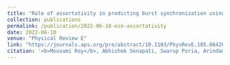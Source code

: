 ```yaml
---
title: "Role of assortativity in predicting burst synchronization using echo state network"
collection: publications
permalink: /publication/2022-06-10-esn-assortativity
date: 2022-06-10
venue: "Physical Review E"
link: "https://journals.aps.org/pre/abstract/10.1103/PhysRevE.105.064205"
citation: '<b>Mousumi Roy</b>, Abhishek Senapati, Swarup Poria, Arindam Mishra, and Chittaranjan Hens. (2022). &quot; Role of assortativity in predicting burst synchronization using echo state network.&quot; <i>Physical Review E </i>. 105,(6). 064205.'
---
```

